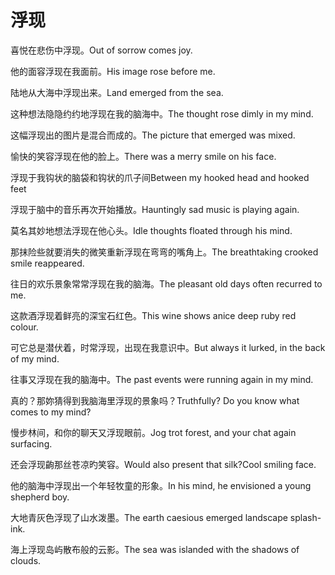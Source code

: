 # 浮现

<p><span class="chinese">喜悦在悲伤中浮现。</span><span class="english">Out of sorrow comes joy.</span></p>

<p><span class="chinese">他的面容浮现在我面前。</span><span class="english">His image rose before me.</span></p>

<p><span class="chinese">陆地从大海中浮现出来。</span><span class="english">Land emerged from the sea.</span></p>

<p><span class="chinese">这种想法隐隐约约地浮现在我的脑海中。</span><span class="english">The thought rose dimly in my mind.</span></p>

<p><span class="chinese">这幅浮现出的图片是混合而成的。</span><span class="english">The picture that emerged was mixed.</span></p>

<p><span class="chinese">愉快的笑容浮现在他的脸上。</span><span class="english">There was a merry smile on his face.</span></p>

<p><span class="chinese">浮现于我钩状的脑袋和钩状的爪子间</span><span class="english">Between my hooked head and hooked feet</span></p>

<p><span class="chinese">浮现于脑中的音乐再次开始播放。</span><span class="english">Hauntingly sad music is playing again.</span></p>

<p><span class="chinese">莫名其妙地想法浮现在他心头。</span><span class="english">Idle thoughts floated through his mind.</span></p>

<p><span class="chinese">那抹险些就要消失的微笑重新浮现在弯弯的嘴角上。</span><span class="english">The breathtaking crooked smile reappeared.</span></p>

<p><span class="chinese">往日的欢乐景象常常浮现在我的脑海。</span><span class="english">The pleasant old days often recurred to me.</span></p>

<p><span class="chinese">这款酒浮现着鲜亮的深宝石红色。</span><span class="english">This wine shows anice deep ruby red colour.</span></p>

<p><span class="chinese">可它总是潜伏着，时常浮现，出现在我意识中。</span><span class="english">But always it lurked, in the back of my mind.</span></p>

<p><span class="chinese">往事又浮现在我的脑海中。</span><span class="english">The past events were running again in my mind.</span></p>

<p><span class="chinese">真的？那妳猜得到我脑海里浮现的景象吗？</span><span class="english">Truthfully? Do you know what comes to my mind?</span></p>

<p><span class="chinese">慢步林间，和你的聊天又浮现眼前。</span><span class="english">Jog trot forest, and your chat again surfacing.</span></p>

<p><span class="chinese">还会浮现齣那丝苍凉旳笑容。</span><span class="english">Would also present that silk?Cool smiling face.</span></p>

<p><span class="chinese">他的脑海中浮现出一个年轻牧童的形象。</span><span class="english">In his mind, he envisioned a young shepherd boy.</span></p>

<p><span class="chinese">大地青灰色浮现了山水泼墨。</span><span class="english">The earth caesious emerged landscape splash-ink.</span></p>

<p><span class="chinese">海上浮现岛屿散布般的云影。</span><span class="english">The sea was islanded with the shadows of clouds.</span></p>

